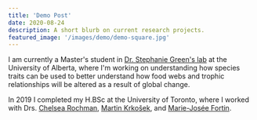 ```yaml
---
title: 'Demo Post'
date: 2020-08-24
description: A short blurb on current research projects.
featured_image: '/images/demo/demo-square.jpg'
---
```


I am currently a Master's student in [Dr. Stephanie Green's lab](https://greenlab.ca) at the University of Alberta, where I'm working on understanding how species traits can be used to better understand how food webs and trophic relationships will be altered as a result of global change. 

In 2019 I completed my H.BSc at the University of Toronto, where I worked with Drs. [Chelsea Rochman](https://rochmanlab.com), [Martin Krkošek](https://krkosek.eeb.utoronto.ca), and [Marie-Josée Fortin](https://fortin.eeb.utoronto.ca).
